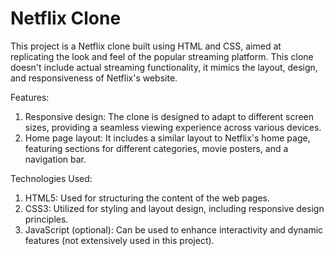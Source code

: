 # Netflix Clone

This project is a Netflix clone built using HTML and CSS, aimed at replicating the look and feel of the popular streaming platform. This clone doesn't include actual streaming functionality, it mimics the layout, design, and responsiveness of Netflix's website.

Features:
1. Responsive design: The clone is designed to adapt to different screen sizes, providing a seamless viewing experience across various devices.
2. Home page layout: It includes a similar layout to Netflix's home page, featuring sections for different categories, movie posters, and a navigation bar.

Technologies Used:
1. HTML5: Used for structuring the content of the web pages.
2. CSS3: Utilized for styling and layout design, including responsive design principles.
3. JavaScript (optional): Can be used to enhance interactivity and dynamic features (not extensively used in this project).   

